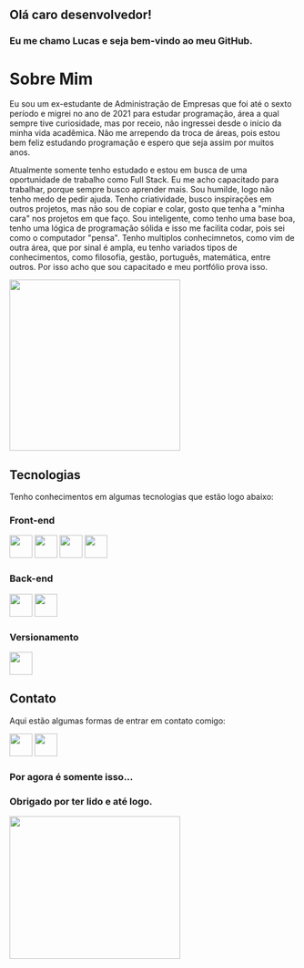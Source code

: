 ## Olá caro desenvolvedor!
### Eu me chamo Lucas e seja bem-vindo ao meu GitHub.
# Sobre Mim
Eu sou um ex-estudante de Administração de Empresas que foi até o sexto período e migrei no ano de 2021 para estudar programação, área a qual sempre tive curiosidade, mas por receio, não ingressei desde o início da minha vida acadêmica. Não me arrependo da troca de áreas, pois estou bem feliz estudando programação e espero que seja assim por muitos anos.

Atualmente somente tenho estudado e estou em busca de uma oportunidade de trabalho como Full Stack. Eu me acho capacitado para trabalhar, porque sempre busco aprender mais. Sou humilde, logo não tenho medo de pedir ajuda. Tenho criatividade, busco inspirações em outros projetos, mas não sou de copiar e colar, gosto que tenha a "minha cara" nos projetos em que faço. Sou inteligente, como tenho uma base boa, tenho uma lógica de programação sólida e isso me facilita codar, pois sei como o computador "pensa". Tenho multiplos conhecimnetos, como vim de outra área, que por sinal é ampla, eu tenho variados tipos de conhecimentos, como filosofia, gestão, português, matemática, entre outros. Por isso acho que sou capacitado e meu portfólio prova isso.

<img src="https://c.tenor.com/5ry-200hErMAAAAd/hacker-hacker-man.gif" width="300" height="300">

## Tecnologias
Tenho conhecimentos em algumas tecnologias que estão logo abaixo:
### Front-end
<img src="https://cdn.jsdelivr.net/gh/devicons/devicon/icons/html5/html5-original.svg" width="40" height="40"/> <img src="https://cdn.jsdelivr.net/gh/devicons/devicon/icons/css3/css3-original.svg" width="40" height="40" /> <img src="https://cdn.jsdelivr.net/gh/devicons/devicon/icons/javascript/javascript-original.svg" width="40" height="40"/> <img src="https://cdn.jsdelivr.net/gh/devicons/devicon/icons/figma/figma-original.svg" widht="40" height="40" />
### Back-end
<img src="https://cdn.jsdelivr.net/gh/devicons/devicon/icons/mysql/mysql-plain-wordmark.svg" width="40" height="40" /> <img src="https://cdn.jsdelivr.net/gh/devicons/devicon/icons/java/java-original-wordmark.svg" width="40" height="40"/> 
### Versionamento
<img src="https://cdn.jsdelivr.net/gh/devicons/devicon/icons/git/git-original.svg" widht="40" height="40" /> 

## Contato
Aqui estão algumas formas de entrar em contato comigo:

<a href = "mailto:lucaspereiradelima2020@gmail.com"><img src="https://www.citypng.com/public/uploads/preview/-11597283936hxzfkdluih.png" widht="40" height="40" target="_blank"></a> <a href = "https://www.linkedin.com/in/lucas-pereira-de-lima-programador/"><img src="https://upload.wikimedia.org/wikipedia/commons/thumb/f/f8/LinkedIn_icon_circle.svg/2048px-LinkedIn_icon_circle.svg.png" widht="40" height="40" target="_blank"></a>

### Por agora é somente isso...
### Obrigado por ter lido e até logo.
<img src="https://c.tenor.com/p0kz7NOqxTkAAAAC/kaito-typing.gif" width="300" height="250">
